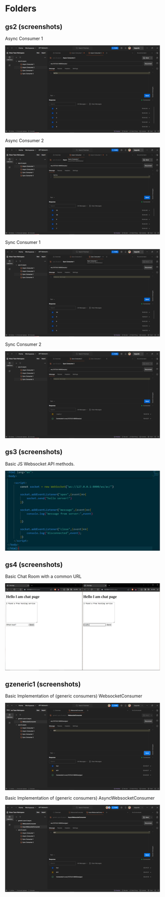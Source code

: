 # Folders



## gs2 (screenshots)

Async Consumer 1

![Image 1](https://github.com/blueberry-101/learn-django-channels/blob/main/gs2/Info/screenshots/Async%20consumer%201.png)

Async Consumer 2

![Image 2](https://github.com/blueberry-101/learn-django-channels/blob/main/gs2/Info/screenshots/Async%20consumer%202.png)

Sync Consumer 1

![Image 3](https://github.com/blueberry-101/learn-django-channels/blob/main/gs2/Info/screenshots/Sync%20consumer%201.png)

Sync Consumer 2

![Image 4](https://github.com/blueberry-101/learn-django-channels/blob/main/gs2/Info/screenshots/Sync%20consumer%202.png)

## gs3 (screenshots)

Basic JS Websocket API methods.

![Image 5](https://github.com/blueberry-101/learn-django-channels/blob/main/gs3/info/Screenshort%20-HTML.jpg)

## gs4 (screenshots)

Basic Chat Room with a common URL

![Image 6](https://github.com/blueberry-101/learn-django-channels/blob/main/gs4/info/chatting.png)

## gzeneric1 (screenshots)

Basic Implementation of (generic consumers) WebsocketConsumer

![Image 7](https://github.com/blueberry-101/learn-django-channels/blob/main/gzeneric1/info/WebsocketConsumer.png)

Basic Implementation of (generic consumers) AsyncWebsocketConsumer

![Image 7](https://github.com/blueberry-101/learn-django-channels/blob/main/gzeneric1/info/AsyncWebsocketConsumer.png)

